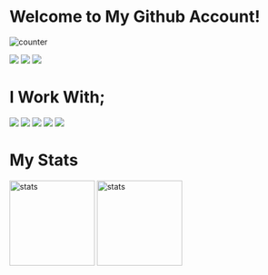 <h1>Welcome to My Github Account!</h1>

![counter](https://en82zzdykb6ji7x.m.pipedream.net)


<p>
  <a href="https://open.spotify.com/user/dkch3byty3frx7wc6p9mj5e8o?si=BqM0Yr-IQAGFwBH0zJ4oTQ" target"blank_"><img src="https://img.shields.io/badge/Spotify%20-1ed760.svg?&style=for-the-badge&logo=spotify&logoColor=white"></a>
  <a href="https://github.com/buraksocial" target"blank_"><img src="https://img.shields.io/badge/GitHub%20-191717.svg?&style=for-the-badge&logo=github&logoColor=white"></a>
  <a href="https://www.r10.net/profil/126637-pixeldev.html" target"blank_"><img src="https://img.shields.io/badge/-R10.NET-8F00FF?style=for-the-badge&labelColor=black&logo=r10&logoColor=purple"></a>
</p>
<h1>I Work With;</h1>
<a href="https://nodejs.org/en/" target"blank_"><img src="https://img.shields.io/badge/-Nodejs-3C873A?style=for-the-badge&labelColor=black&logo=node.js&logoColor=3C873A"></a>
<a href="https://www.electronjs.org/" target"blank_"><img src="https://img.shields.io/badge/-electronjs-59ABE3?style=for-the-badge&labelColor=black&logo=electron&logoColor=59ABE3"></a>
<a href="https://www.php.net/" target"blank_"><img src="https://img.shields.io/badge/-php-blue?style=for-the-badge&labelColor=black&logo=php&logoColor=blue"></a>
<a href="https://www.python.org/" target"blank_"><img src="https://img.shields.io/badge/-python-4B77BE?style=for-the-badge&labelColor=black&logo=python&logoColor=4B77BE"></a>
<a href="https://getbootstrap.com/" target"blank_"><img src="https://img.shields.io/badge/-Bootstrap-purple?style=for-the-badge&labelColor=black&logo=bootstrap&logoColor=purple"></a>
<br>
<p>
<h1>My Stats</h1>
  <img src="https://github-readme-stats.vercel.app/api?username=buraksocial&theme=radical&show_icons=true" width="%100" height="150px" alt="stats" />
  <img src="https://github-readme-stats.vercel.app/api?username=Burak35Smoke&theme=radical&show_icons=true" width="%100" height="150px" alt="stats" />
</p>
